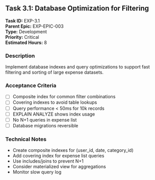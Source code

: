 ## Task 3.1: Database Optimization for Filtering

**Task ID:** EXP-3.1  
**Parent Epic:** EXP-EPIC-003  
**Type:** Development  
**Priority:** Critical  
**Estimated Hours:** 8  

### Description
Implement database indexes and query optimizations to support fast filtering and sorting of large expense datasets.

### Acceptance Criteria
- [ ] Composite index for common filter combinations
- [ ] Covering indexes to avoid table lookups
- [ ] Query performance < 50ms for 10k records
- [ ] EXPLAIN ANALYZE shows index usage
- [ ] No N+1 queries in expense list
- [ ] Database migrations reversible

### Technical Notes
- Create composite indexes for (user_id, date, category_id)
- Add covering index for expense list queries
- Use includes/joins to prevent N+1
- Consider materialized view for aggregations
- Monitor slow query log
